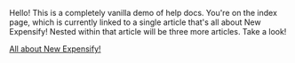 Hello! This is a completely vanilla demo of help docs. You're on the index page, which is currently linked to a single article that's all about New Expensify! Nested within that article will be three more articles. Take a look!


[All about New Expensify!](https://johncschuster.github.io/docsTest/allAboutNewExpensify.md)
